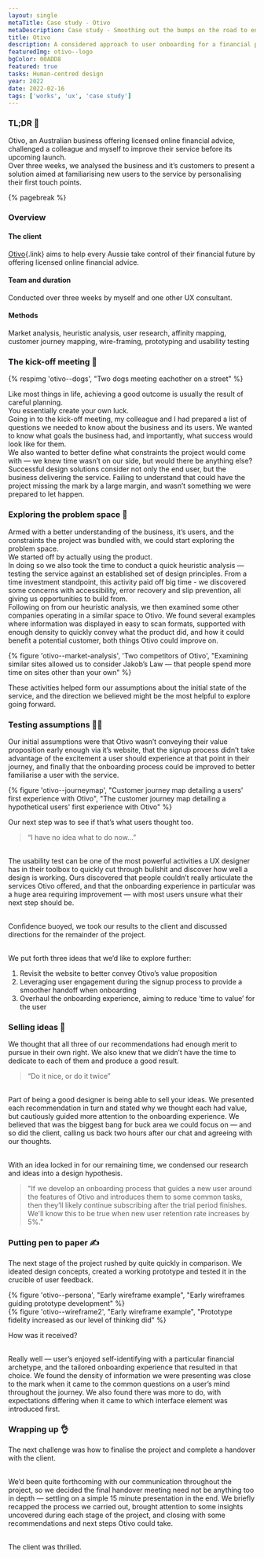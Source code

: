```yaml
---
layout: single
metaTitle: Case study - Otivo
metaDescription: Case study - Smoothing out the bumps on the road to enlightenment
title: Otivo
description: A considered approach to user onboarding for a financial planning service.
featuredImg: otivo--logo
bgColor: 00ADD8
featured: true
tasks: Human-centred design
year: 2022
date: 2022-02-16
tags: ['works', 'ux', 'case study']
---
```



<div class="col-start-3 col-end-9">

### TL;DR 💨

Otivo, an Australian business offering licensed online financial advice, challenged a colleague and myself to improve their service before its upcoming launch.<br>
Over three weeks, we analysed the business and it’s customers to present a solution aimed at familiarising new users to the service by personalising their first touch points.

{% pagebreak %}

</div>


<div class="col-start-3 col-end-9">

### Overview

#### The client

[Otivo](http://www.otivo.com.au/){.link} aims to help every Aussie take control of their financial future by offering licensed online financial advice.

#### Team and duration

Conducted over three weeks by myself and one other UX consultant.

#### Methods

Market analysis, heuristic analysis, user research, affinity mapping, customer journey mapping, wire-framing, prototyping and usability testing

</div>

<div class="col-start-3 col-end-9">

### The kick-off meeting 🏉

<div class="mb-10">
{% respimg 'otivo--dogs', "Two dogs meeting eachother on a street" %}
</div>

Like most things in life, achieving a good outcome is usually the result of careful planning.<br>
You essentially create your own luck.<br>
Going in to the kick-off meeting, my colleague and I had prepared a list of questions we needed to know about the business and its users. We wanted to know what goals the business had, and importantly, what success would look like for them.<br>
We also wanted to better define what constraints the project would come with — we knew time wasn’t on our side, but would there be anything else?<br>
Successful design solutions consider not only the end user, but the business delivering the service. Failing to understand that could have the project missing the mark by a large margin, and wasn’t something we were prepared to let happen.

</div>

<div class="col-start-3 col-end-9">

### Exploring the problem space 🧭

Armed with a better understanding of the business, it’s users, and the constraints the project was bundled with, we could start exploring the problem space.<br>
We started off by actually using the product.<br>
In doing so we also took the time to conduct a quick heuristic analysis — testing the service against an established set of design principles. From a time investment standpoint, this activity paid off big time - we discovered some concerns with accessibility, error recovery and slip prevention, all giving us opportunities to build from.<br>
Following on from our heuristic analysis, we then examined some other companies operating in a similar space to Otivo. We found several examples where information was displayed in easy to scan formats, supported with enough density to quickly convey what the product did, and how it could benefit a potential customer, both things Otivo could improve on.

<div class="my-10">
{% figure 'otivo--market-analysis', 'Two competitors of Otivo', "Examining similar sites allowed us to consider Jakob’s Law — that people spend more time on sites other than your own" %}
</div>

These activities helped form our assumptions about the initial state of the service, and the direction we believed might be the most helpful to explore going forward.

</div>

<div class="col-start-3 col-end-9">

### Testing assumptions 🧑‍🔬

Our initial assumptions were that Otivo wasn’t conveying their value proposition early enough via it’s website, that the signup process didn’t take advantage of the excitement a user should experience at that point in their journey, and finally that the onboarding process could be improved to better familiarise a user with the service.<br>

<div class="my-10">
{% figure 'otivo--journeymap', "Customer journey map detailing a users' first experience with Otivo", "The customer journey map detailing a hypothetical users' first experience with Otivo" %}
</div>

Our next step was to see if that’s what users thought too.

> “I have no idea what to do now...”

<br>The usability test can be one of the most powerful activities a UX designer has in their toolbox to quickly cut through bullshit and discover how well a design is working. Ours discovered that people couldn’t really articulate the services Otivo offered, and that the onboarding experience in particular was a huge area requiring improvement — with most users unsure what their next step should be.

<br>Confidence buoyed, we took our results to the client and discussed directions for the remainder of the project.

<br>We put forth three ideas that we’d like to explore further:

1. Revisit the website to better convey Otivo’s value proposition
2. Leveraging user engagement during the signup process to provide a smoother handoff when onboarding
3. Overhaul the onboarding experience, aiming to reduce ‘time to value’ for the user

</div>

<div class="col-start-3 col-end-9">

### Selling ideas 🤑

We thought that all three of our recommendations had enough merit to pursue in their own right. We also knew that we didn’t have the time to dedicate to each of them and produce a good result.

> “Do it nice, or do it twice”

<br>Part of being a good designer is being able to sell your ideas. We presented each recommendation in turn and stated why we thought each had value, but cautiously guided more attention to the onboarding experience. We believed that was the biggest bang for buck area we could focus on — and so did the client, calling us back two hours after our chat and agreeing with our thoughts.

<br>With an idea locked in for our remaining time, we condensed our research and ideas into a design hypothesis.

> "If we develop an onboarding process that guides a new user around the features of Otivo and introduces them to some common tasks, then they’ll likely continue subscribing after the trial period finishes.
> <br>We'll know this to be true when new user retention rate increases by 5%."

</div>

<div class="col-start-3 col-end-9">

### Putting pen to paper ✍️

The next stage of the project rushed by quite quickly in comparison. We ideated design concepts, created a working prototype and tested it in the crucible of user feedback.

<div class="my-10">
{% figure 'otivo--persona', "Early wireframe example", "Early wireframes guiding prototype development" %}
</div>

<div class="my-10">
{% figure 'otivo--wireframe2', "Early wireframe example", "Prototype fidelity increased as our level of thinking did" %}
</div>

How was it received?

<br>Really well — user’s enjoyed self-identifying with a particular financial archetype, and the tailored onboarding experience that resulted in that choice. We found the density of information we were presenting was close to the mark when it came to the common questions on a user’s mind throughout the journey.
We also found there was more to do, with expectations differing when it came to which interface element was introduced first.

</div>

<div class="col-start-3 col-end-9">

### Wrapping up 👌

The next challenge was how to finalise the project and complete a handover with the client.

<br>We’d been quite forthcoming with our communication throughout the project, so we decided the final handover meeting need not be anything too in depth — settling on a simple 15 minute presentation in the end. We briefly recapped the process we carried out, brought attention to some insights uncovered during each stage of the project, and closing with some recommendations and next steps Otivo could take.

<br>The client was thrilled.

</div>




